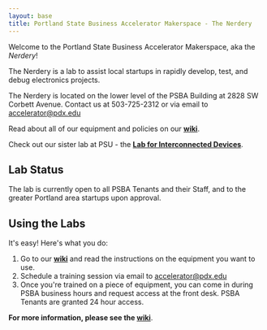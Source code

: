 ```yaml
---
layout: base
title: Portland State Business Accelerator Makerspace - The Nerdery
---
```



Welcome to the Portland State Business Accelerator Makerspace, aka the *Nerdery*! 


The Nerdery is a lab to assist local startups in rapidly develop, test, and debug electronics projects.  

The Nerdery is located on the lower level of the PSBA Building at 2828 SW Corbett Avenue.  Contact us at 503-725-2312 or via email to accelerator@pdx.edu 

Read about all of our equipment and policies on our **[wiki](https://github.com/psba/psba.github.io/wiki "PSBA Nerdery Wiki")**.

Check out our sister lab at PSU - the **[Lab for Interconnected Devices](http://psu-epl.github.io "PSU Lab for Interconnected Devices")**.


## Lab Status

The lab is currently open to all PSBA Tenants and their Staff, and to the greater Portland area startups upon approval.


## Using the Labs

It's easy! Here's what you do:

 1. Go to our **[wiki](https://github.com/psba/psba.github.io/wiki "wiki")** and read the instructions on the equipment you want to use.
 2. Schedule a training session via email to accelerator@pdx.edu
 3. Once you're trained on a piece of equipment, you can come in during PSBA business hours and request access at the front desk.  PSBA Tenants are granted 24 hour access.

**For more information, please see the [wiki](https://github.com/psba/psba.github.io/wiki "PSBA Nerdery Wiki")**.




